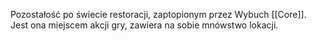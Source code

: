 Pozostałość po świecie restoracji, zaptopionym przez Wybuch [[Core]]. Jest ona miejscem akcji gry, zawiera na sobie mnówstwo lokacji.
